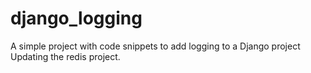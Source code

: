 # django_logging
A simple project with code snippets to add logging to a Django project
Updating the redis project.
